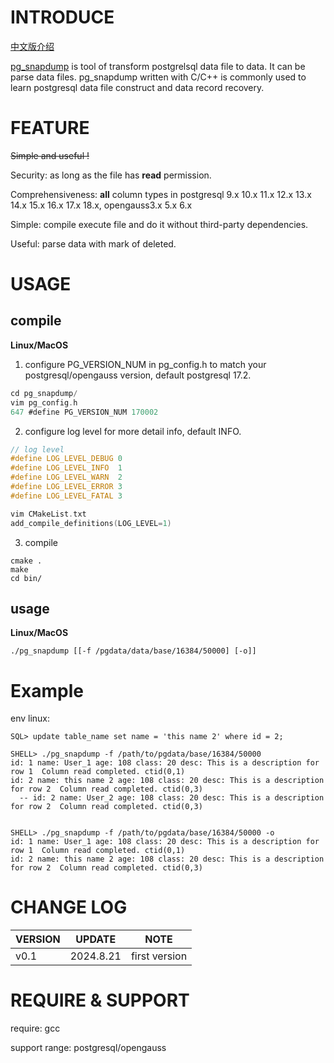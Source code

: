 # INTRODUCE

[中文版介绍](https://github.com/baijiu1/pg_snapdump/blob/main/README_zh.md)

[pg_snapdump](https://github.com/baijiu1/pg_snapdump) is tool of transform postgrelsql data file to data. It can be parse data files. pg_snapdump written with C/C++ is commonly used to learn postgresql data file construct and data record recovery.



# FEATURE

~~Simple and useful !~~

Security: as long as the file has **read** permission.

Comprehensiveness: **all** column types in postgresql 9.x 10.x 11.x 12.x 13.x 14.x 15.x 16.x 17.x 18.x, opengauss3.x 5.x 6.x

Simple: compile execute file and do it without third-party dependencies.

Useful: parse data with mark of deleted.





# USAGE


## compile

**Linux/MacOS**

1. configure PG_VERSION_NUM in pg_config.h to match your postgresql/opengauss version, default postgresql 17.2.
```c
cd pg_snapdump/
vim pg_config.h
647 #define PG_VERSION_NUM 170002
```

2. configure log level for more detail info, default INFO.
```c
// log level
#define LOG_LEVEL_DEBUG 0
#define LOG_LEVEL_INFO  1
#define LOG_LEVEL_WARN  2
#define LOG_LEVEL_ERROR 3
#define LOG_LEVEL_FATAL 3
```

```c
vim CMakeList.txt
add_compile_definitions(LOG_LEVEL=1)
```

3. compile
```shell
cmake .
make
cd bin/
```

## usage

**Linux/MacOS**

```shell
./pg_snapdump [[-f /pgdata/data/base/16384/50000] [-o]]
```

# Example

env linux:

```shell
SQL> update table_name set name = 'this name 2' where id = 2;

SHELL> ./pg_snapdump -f /path/to/pgdata/base/16384/50000 
id: 1 name: User_1 age: 108 class: 20 desc: This is a description for row 1  Column read completed. ctid(0,1)
id: 2 name: this name 2 age: 108 class: 20 desc: This is a description for row 2  Column read completed. ctid(0,3)
  -- id: 2 name: User_2 age: 108 class: 20 desc: This is a description for row 2  Column read completed. ctid(0,3)


SHELL> ./pg_snapdump -f /path/to/pgdata/base/16384/50000 -o
id: 1 name: User_1 age: 108 class: 20 desc: This is a description for row 1  Column read completed. ctid(0,1)
id: 2 name: this name 2 age: 108 class: 20 desc: This is a description for row 2  Column read completed. ctid(0,3)
```


# CHANGE LOG

| VERSION | UPDATE     | NOTE                                     |
| ------- | ---------- | ---------------------------------------- |
| v0.1    | 2024.8.21  | first version                            |





# REQUIRE & SUPPORT

require: gcc

support range: postgresql/opengauss

